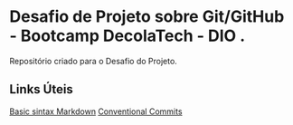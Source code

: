 # Desafio de Projeto sobre Git/GitHub - Bootcamp DecolaTech - DIO .
Repositório criado para o Desafio do Projeto.

## Links Úteis
[Basic sintax Markdown](https://www.markdownguide.org/basic-syntax/)
[Conventional Commits](https://www.conventionalcommits.org/en/v1.0.0/)
